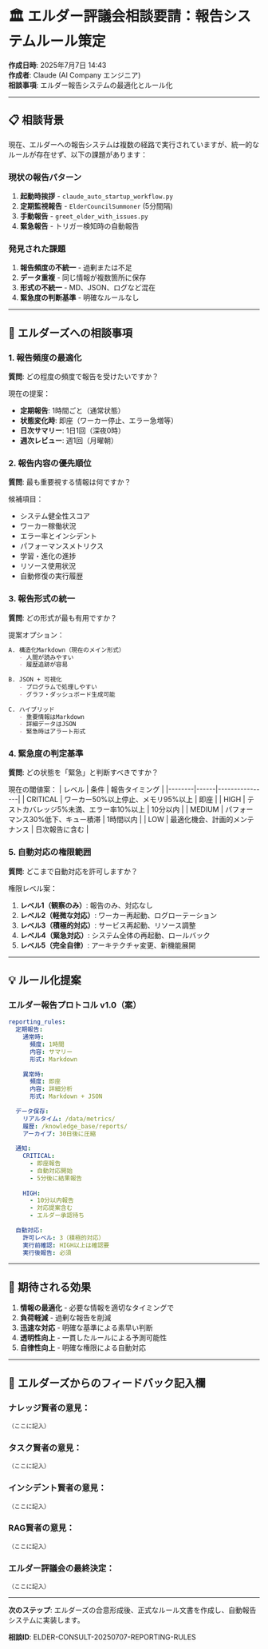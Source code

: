 # 🏛️ エルダー評議会相談要請：報告システムルール策定

**作成日時**: 2025年7月7日 14:43  
**作成者**: Claude (AI Company エンジニア)  
**相談事項**: エルダー報告システムの最適化とルール化

---

## 📋 相談背景

現在、エルダーへの報告システムは複数の経路で実行されていますが、統一的なルールが存在せず、以下の課題があります：

### 現状の報告パターン
1. **起動時挨拶** - `claude_auto_startup_workflow.py`
2. **定期監視報告** - `ElderCouncilSummoner` (5分間隔)
3. **手動報告** - `greet_elder_with_issues.py`
4. **緊急報告** - トリガー検知時の自動報告

### 発見された課題
1. **報告頻度の不統一** - 過剰または不足
2. **データ重複** - 同じ情報が複数箇所に保存
3. **形式の不統一** - MD、JSON、ログなど混在
4. **緊急度の判断基準** - 明確なルールなし

---

## 🤔 エルダーズへの相談事項

### 1. 報告頻度の最適化
**質問**: どの程度の頻度で報告を受けたいですか？

現在の提案：
- **定期報告**: 1時間ごと（通常状態）
- **状態変化時**: 即座（ワーカー停止、エラー急増等）
- **日次サマリー**: 1日1回（深夜0時）
- **週次レビュー**: 週1回（月曜朝）

### 2. 報告内容の優先順位
**質問**: 最も重要視する情報は何ですか？

候補項目：
- システム健全性スコア
- ワーカー稼働状況
- エラー率とインシデント
- パフォーマンスメトリクス
- 学習・進化の進捗
- リソース使用状況
- 自動修復の実行履歴

### 3. 報告形式の統一
**質問**: どの形式が最も有用ですか？

提案オプション：
```markdown
A. 構造化Markdown（現在のメイン形式）
   - 人間が読みやすい
   - 履歴追跡が容易
   
B. JSON + 可視化
   - プログラムで処理しやすい
   - グラフ・ダッシュボード生成可能
   
C. ハイブリッド
   - 重要情報はMarkdown
   - 詳細データはJSON
   - 緊急時はアラート形式
```

### 4. 緊急度の判定基準
**質問**: どの状態を「緊急」と判断すべきですか？

現在の閾値案：
| レベル | 条件 | 報告タイミング |
|--------|------|----------------|
| CRITICAL | ワーカー50%以上停止、メモリ95%以上 | 即座 |
| HIGH | テストカバレッジ5%未満、エラー率10%以上 | 10分以内 |
| MEDIUM | パフォーマンス30%低下、キュー積滞 | 1時間以内 |
| LOW | 最適化機会、計画的メンテナンス | 日次報告に含む |

### 5. 自動対応の権限範囲
**質問**: どこまで自動対応を許可しますか？

権限レベル案：
1. **レベル1（観察のみ）**: 報告のみ、対応なし
2. **レベル2（軽微な対応）**: ワーカー再起動、ログローテーション
3. **レベル3（積極的対応）**: サービス再起動、リソース調整
4. **レベル4（緊急対応）**: システム全体の再起動、ロールバック
5. **レベル5（完全自律）**: アーキテクチャ変更、新機能展開

---

## 💡 ルール化提案

### エルダー報告プロトコル v1.0（案）

```yaml
reporting_rules:
  定期報告:
    通常時:
      頻度: 1時間
      内容: サマリー
      形式: Markdown
    
    異常時:
      頻度: 即座
      内容: 詳細分析
      形式: Markdown + JSON
  
  データ保存:
    リアルタイム: /data/metrics/
    履歴: /knowledge_base/reports/
    アーカイブ: 30日後に圧縮
  
  通知:
    CRITICAL: 
      - 即座報告
      - 自動対応開始
      - 5分後に結果報告
    
    HIGH:
      - 10分以内報告
      - 対応提案含む
      - エルダー承認待ち
  
  自動対応:
    許可レベル: 3（積極的対応）
    実行前確認: HIGH以上は確認要
    実行後報告: 必須
```

---

## 🎯 期待される効果

1. **情報の最適化** - 必要な情報を適切なタイミングで
2. **負荷軽減** - 過剰な報告を削減
3. **迅速な対応** - 明確な基準による素早い判断
4. **透明性向上** - 一貫したルールによる予測可能性
5. **自律性向上** - 明確な権限による自動対応

---

## 📝 エルダーズからのフィードバック記入欄

### ナレッジ賢者の意見：
```
（ここに記入）
```

### タスク賢者の意見：
```
（ここに記入）
```

### インシデント賢者の意見：
```
（ここに記入）
```

### RAG賢者の意見：
```
（ここに記入）
```

### エルダー評議会の最終決定：
```
（ここに記入）
```

---

**次のステップ**: エルダーズの合意形成後、正式なルール文書を作成し、自動報告システムに実装します。

**相談ID**: ELDER-CONSULT-20250707-REPORTING-RULES